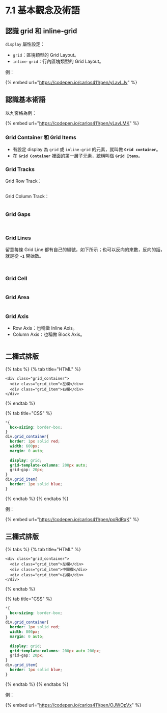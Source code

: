 # 7.1 基本觀念及術語

## 認識 grid 和 inline-grid

`display` 屬性設定：

* `grid`：區塊類型的 Grid Layout。
* `inline-grid`：行內區塊類型的 Grid Layout。

例：

{% embed url="https://codepen.io/carlos411/pen/yLavLJv" %}





## 認識基本術語

以九宮格為例：

{% embed url="https://codepen.io/carlos411/pen/yLavLMK" %}



### Grid Container 和 Grid Items

* 有設定 display 為 `grid` 或 `inline-grid` 的元素，就叫做 **`Grid container`**。
* 在 **`Grid Container`** 裡面的第一層子元素，統稱叫做 **`Grid Items`**。



### Grid Tracks

Grid Row Track：

<figure><img src="../.gitbook/assets/grid_row_track.png" alt=""><figcaption></figcaption></figure>



Grid Column Track：

<figure><img src="../.gitbook/assets/grid_column_track.png" alt=""><figcaption></figcaption></figure>



### Grid Gaps

<figure><img src="../.gitbook/assets/grid_row_gap.png" alt=""><figcaption></figcaption></figure>



<figure><img src="../.gitbook/assets/grid_column_gap.png" alt=""><figcaption></figcaption></figure>



### Grid Lines

留意每條 Grid Line 都有自己的編號，如下所示；也可以反向的來數，反向的話，就是從 **`-1`** 開始數。



<figure><img src="../.gitbook/assets/grid_row_line.png" alt=""><figcaption></figcaption></figure>



<figure><img src="../.gitbook/assets/grid_column_line.png" alt=""><figcaption></figcaption></figure>



### Grid Cell

<figure><img src="../.gitbook/assets/grid_cell.png" alt=""><figcaption></figcaption></figure>



### Grid Area

<figure><img src="../.gitbook/assets/grid_area.png" alt=""><figcaption></figcaption></figure>



### Grid Axis

* Row Axis：也稱做 Inline Axis。
* Column Axis：也稱做 Block Axis。

<figure><img src="../.gitbook/assets/grid_axis.png" alt=""><figcaption></figcaption></figure>



## 二欄式排版

{% tabs %}
{% tab title="HTML" %}
```markup
<div class="grid_container">
  <div class="grid_item">左欄</div>
  <div class="grid_item">右欄</div>
</div>
```
{% endtab %}

{% tab title="CSS" %}
```css
*{
  box-sizing: border-box;
}
div.grid_container{
  border: 1px solid red;
  width: 600px;
  margin: 0 auto;
  
  display: grid;
  grid-template-columns: 200px auto;
  grid-gap: 20px;
}
div.grid_item{
  border: 1px solid blue;
}
```
{% endtab %}
{% endtabs %}

例：

{% embed url="https://codepen.io/carlos411/pen/poRdRqK" %}



## 三欄式排版

{% tabs %}
{% tab title="HTML" %}
```markup
<div class="grid_container">
  <div class="grid_item">左欄</div>
  <div class="grid_item">中間欄</div>
  <div class="grid_item">右欄</div>
</div>
```
{% endtab %}

{% tab title="CSS" %}
```css
*{
  box-sizing: border-box;
}
div.grid_container{
  border: 1px solid red;
  width: 800px;
  margin: 0 auto;
  
  display: grid;
  grid-template-columns: 200px auto 200px;
  grid-gap: 20px;
}
div.grid_item{
  border: 1px solid blue;
}
```
{% endtab %}
{% endtabs %}

例：

{% embed url="https://codepen.io/carlos411/pen/OJWOpVx" %}



